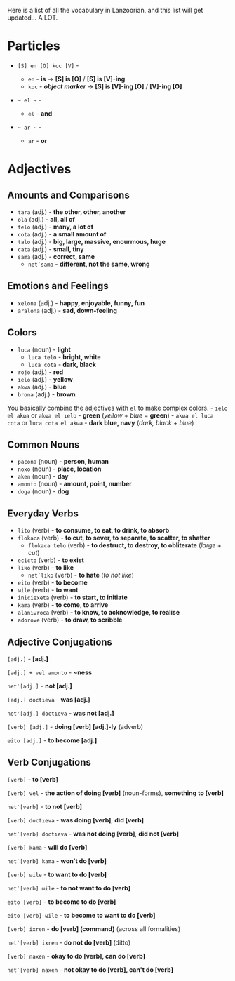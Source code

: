 Here is a list of all the vocabulary in Lanzoorian, and this list will get updated... A LOT.


# Particles


- `[S] en [O] koc [V]` -
    - `en` - **is** -> **[S] is [O]** / **[S] is [V]-ing**
    - `koc` - ***object marker*** -> **[S] is [V]-ing [O]** / **[V]-ing [O]**

- `~ el ~` -
    - `el` - **and**

- `~ ar ~` -
    - `ar` - **or**


# Adjectives


## Amounts and Comparisons


- `tara` (adj.) - **the other, other, another**
- `ola` (adj.) - **all, all of**
- `telo` (adj.) - **many, a lot of**
- `cota` (adj.) - **a small amount of**
- `talo` (adj.) - **big, large, massive, enourmous, huge**
- `cata` (adj.) - **small, tiny**
- `sama` (adj.) - **correct, same**
    - `net′sama` - **different, not the same, wrong**


## Emotions and Feelings


- `xelona` (adj.) - **happy, enjoyable, funny, fun**
- `aralona` (adj.) - **sad, down-feeling**


## Colors


- `luca` (noun) - **light**
    - `luca telo` - **bright, white**
    - `luca cota` - **dark, black**
- `rojo` (adj.) - **red**
- `ıelo` (adj.) - **yellow**
- `akωa` (adj.) - **blue**
- `brona` (adj.) - **brown**

You basically combine the adjectives with `el` to make complex colors. 
    - `ıelo el akωa` or `akωa el ıelo` - **green** (*yellow* + *blue* = **green**)
    - `akωa el luca cota` or `luca cota el akωa` - **dark blue, navy** (*dark, black* + *blue*)


## Common Nouns


- `pacona` (noun) - **person, human**
- `noxo` (noun) - **place, location**
- `aken` (noun) - **day**
- `amonto` (noun) - **amount, point, number**
- `doga` (noun) - **dog**


## Everyday Verbs


- `lito` (verb) - **to consume, to eat, to drink, to absorb**
- `flokaca` (verb) - **to cut, to sever, to separate, to scatter, to shatter**
    - `flokaca telo` (verb) - **to destruct, to destroy, to obliterate** (*large* + *cut*)
- `ecicto` (verb) - **to exist**
- `liko` (verb) - **to like**
    - `net′liko` (verb) - **to hate** (*to not like*)
- `eito` (verb) - **to become**
- `ωile` (verb) - **to want**
- `iniciexeta` (verb) - **to start, to initiate**
- `kama` (verb) - **to come, to arrive**
- `alanıωroca` (verb) - **to know, to acknowledge, to realise**
- `adorove` (verb) - **to draw, to scribble**



## Adjective Conjugations


`[adj.]` - **[adj.]**

`[adj.] + vel amonto` - **~ness**

`net′[adj.]` - **not [adj.]**

`[adj.] doctıeva` - **was [adj.]**

`net'[adj.] doctıeva` - **was not [adj.]**

`[verb] [adj.]` - **doing [verb] [adj.]-ly** (adverb)

`eito [adj.]` - **to become [adj.]**


## Verb Conjugations


`[verb]` - **to [verb]**

`[verb] vel` - **the action of doing [verb]** (noun-forms), **something to [verb]**

`net′[verb]` - **to not [verb]**

`[verb] doctıeva` - **was doing [verb]**, **did [verb]**

`net′[verb] doctıeva` - **was not doing [verb]**, **did not [verb]**

`[verb] kama` - **will do [verb]**

`net′[verb] kama` - **won't do [verb]**

`[verb] ωile` - **to want to do [verb]**

`net′[verb] ωile` - **to not want to do [verb]**

`eito [verb]` - **to become to do [verb]**

`eito [verb] ωile` - **to become to want to do [verb]**

`[verb] ixren` - **do [verb] (command)** (across all formalities)

`net′[verb] ixren` - **do not do [verb]** (ditto)

`[verb] naxen` - **okay to do [verb], can do [verb]**

`net′[verb] naxen` - **not okay to do [verb], can't do [verb]**
